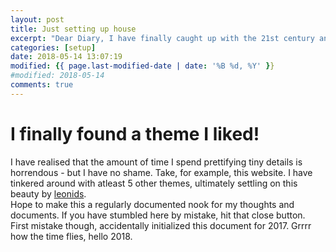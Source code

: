 ```yaml
---
layout: post
title: Just setting up house  
excerpt: "Dear Diary, I have finally caught up with the 21st century and abandoned your weak paper flesh for something more enduring (hopefully). God bless Jekyll and Github."
categories: [setup]
date: 2018-05-14 13:07:19
modified: {{ page.last-modified-date | date: '%B %d, %Y' }}
#modified: 2018-05-14
comments: true
---
```


# I finally found a theme I liked!  
I have realised that the amount of time I spend prettifying tiny details is horrendous - but I have no shame. Take, for example, this website. I have tinkered around with atleast 5 other themes, ultimately settling on this beauty by [leonids](https://renyuanz.github.io/leonids/).  
Hope to make this a regularly documented nook for my thoughts and documents. If you have stumbled here by mistake, hit that close button.  
First mistake though, accidentally initialized this document for 2017. Grrrr how the time flies, hello 2018.  

